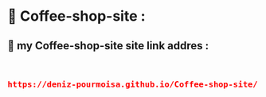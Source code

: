 <h1>📝 Coffee-shop-site  :</h1>
<h2> 🔗 my Coffee-shop-site site link addres :
</h2>
<div style="display:flex;justify-contect:center;" align=center>
<h3>

<pre style="color:red">https://deniz-pourmoisa.github.io/Coffee-shop-site/</pre>
  </h3>
  
</div>

